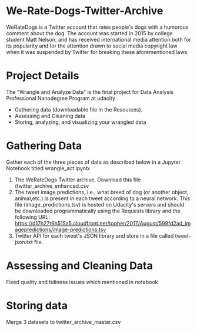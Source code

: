 # We-Rate-Dogs-Twitter-Archive
WeRateDogs is a Twitter account that rates people's dogs with a humorous
comment about the dog. The account was started in 2015 by college student
Matt Nelson, and has received international media attention both for its
popularity and for the attention drawn to social media copyright law when
it was suspended by Twitter for breaking these aforementioned laws.
# Project Details
The "Wrangle and Analyze Data" is the final project for Data Analysis Professional Nanodegree Program at udacity .
-  Gathering data (downloadable file in the Resources).
-  Assessing and Cleaning data
- Storing, analyzing, and visualizing your wrangled data
# Gathering Data
Gather each of the three pieces of data as described below in a Jupyter Notebook titled
wrangle_act.ipynb:
1. The WeRateDogs Twitter archive. Download this file (twitter_archive_enhanced.csv
2. The tweet image predictions, i.e., what breed of dog (or another object, animal,etc.) is present in each tweet according to a neural network. This file (image_predictions.tsv) is hosted on Udacity's servers and should be downloaded programmatically using the Requests library and the following URL:
https://d17h27t6h515a5.cloudfront.net/topher/2017/August/599fd2ad_imagepredictions/image-predictions.tsv
3. Twitter API for each tweet's JSON library and store in a file called tweet-json.txt file.
 # Assessing and Cleaning Data
 Fixed quality and tidiness issues which mentioned in notebook
 # Storing data
 Merge 3 datasets to twitter_archive_master.csv 


